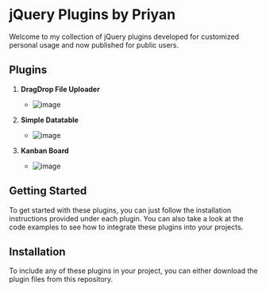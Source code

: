 # jQuery Plugins by Priyan

Welcome to my collection of jQuery plugins developed for customized personal usage and now published for public users.

## Plugins

1. **DragDrop File Uploader**
    - ![image](https://github.com/user-attachments/assets/047884d5-4236-41d7-a1c5-85cda42228e5)


2. **Simple Datatable**
    - ![image](https://github.com/user-attachments/assets/5fb8adc6-530a-4448-a216-55d1ab984a1f)


3. **Kanban Board**
    - ![image](https://github.com/user-attachments/assets/929bff17-dacc-4745-94f3-04c30c423238)


## Getting Started

To get started with these plugins, you can just follow the installation instructions provided under each plugin. You can also take a look at the code examples to see how to integrate these plugins into your projects.

## Installation

To include any of these plugins in your project, you can either download the plugin files from this repository.

